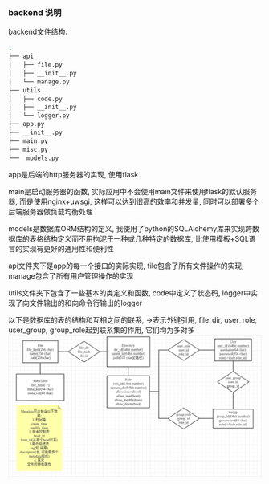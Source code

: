 ### backend 说明
backend文件结构:
```bash
.
├── api
│   ├── file.py
│   ├── __init__.py
│   └── manage.py
├── utils
│   ├── code.py
│   ├── __init__.py
│   └── logger.py
├── app.py
├── __init__.py
├── main.py
├── misc.py
└──  models.py
```
app是后端的http服务器的实现, 使用flask

main是启动服务器的函数, 实际应用中不会使用main文件来使用flask的默认服务器, 而是使用nginx+uwsgi, 这样可以达到很高的效率和并发量, 同时可以部署多个后端服务器做负载均衡处理

models是数据库ORM结构的定义, 我使用了python的SQLAlchemy库来实现跨数据库的表格结构定义而不用拘泥于一种或几种特定的数据库, 比使用模板+SQL语言的实现有更好的通用性和便利性

api文件夹下是app的每一个接口的实际实现, file包含了所有文件操作的实现, manage包含了所有用户管理操作的实现

utils文件夹下包含了一些基本的类定义和函数, code中定义了状态码, logger中实现了向文件输出的和向命令行输出的logger

以下是数据库的表的结构和互相之间的联系, ->表示外键引用, file_dir, user_role, user_group, group_role起到联系集的作用, 它们均为多对多
![orm.png](images/orm.png) 